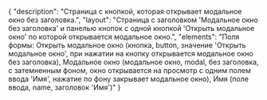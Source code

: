 {
"description": "Страница с кнопкой, которая открывает модальное окно без заголовка.",
"layout": "Страница с заголовком 'Модальное окно без заголовка' и панелью кнопок с одной кнопкой 'Открыть модальное окно' по которой открывается модальное окно.",
"elements": "Поля формы: Открыть модальное окно (кнопка, button, значение 'Открыть модальное окно', при нажатии на кнопку открывается модальное окно без заголовка),
Модальное окно (модальное окно, modal, без заголовка, с затемненным фоном, окно открывается на просмотр с одним полем ввода 'Имя', нажатие по фону закрывает модальное окно),
Имя (поле ввода, name, заголовок 'Имя')"
}